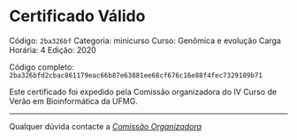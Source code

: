 # Certificado Válido

Código: `2ba326bf`
Categoria: minicurso
Curso: Genômica e evolução
Carga Horária: 4
Edição: 2020


Código completo: `2ba326bfd2cbac861179eac66b87e63881ee68cf676c16e88f4fec7329109b71`


Este certificado foi expedido pela Comissão organizadora do IV Curso de Verão em Bioinformática da UFMG.

----

Qualquer dúvida contacte a [_Comissão Organizadora_](<mailto:cursobioinfoufmg@gmail.com$subject=[Certificados]>)

